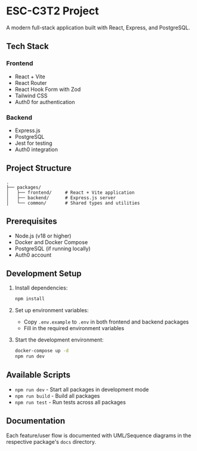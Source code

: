 # ESC-C3T2 Project

A modern full-stack application built with React, Express, and PostgreSQL.

## Tech Stack

### Frontend
- React + Vite
- React Router
- React Hook Form with Zod
- Tailwind CSS
- Auth0 for authentication

### Backend
- Express.js
- PostgreSQL
- Jest for testing
- Auth0 integration

## Project Structure

```
.
├── packages/
│   ├── frontend/     # React + Vite application
│   ├── backend/      # Express.js server
│   └── common/       # Shared types and utilities
```

## Prerequisites

- Node.js (v18 or higher)
- Docker and Docker Compose
- PostgreSQL (if running locally)
- Auth0 account

## Development Setup

1. Install dependencies:
   ```bash
   npm install
   ```

2. Set up environment variables:
   - Copy `.env.example` to `.env` in both frontend and backend packages
   - Fill in the required environment variables

3. Start the development environment:
   ```bash
   docker-compose up -d
   npm run dev
   ```

## Available Scripts

- `npm run dev` - Start all packages in development mode
- `npm run build` - Build all packages
- `npm run test` - Run tests across all packages

## Documentation

Each feature/user flow is documented with UML/Sequence diagrams in the respective package's `docs` directory. 